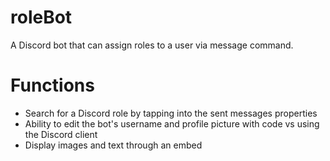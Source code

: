 # roleBot

A Discord bot that can assign roles to a user via message command.

# Functions

- Search for a Discord role by tapping into the sent messages properties
- Ability to edit the bot's username and profile picture with code vs using the Discord client
- Display images and text through an embed
